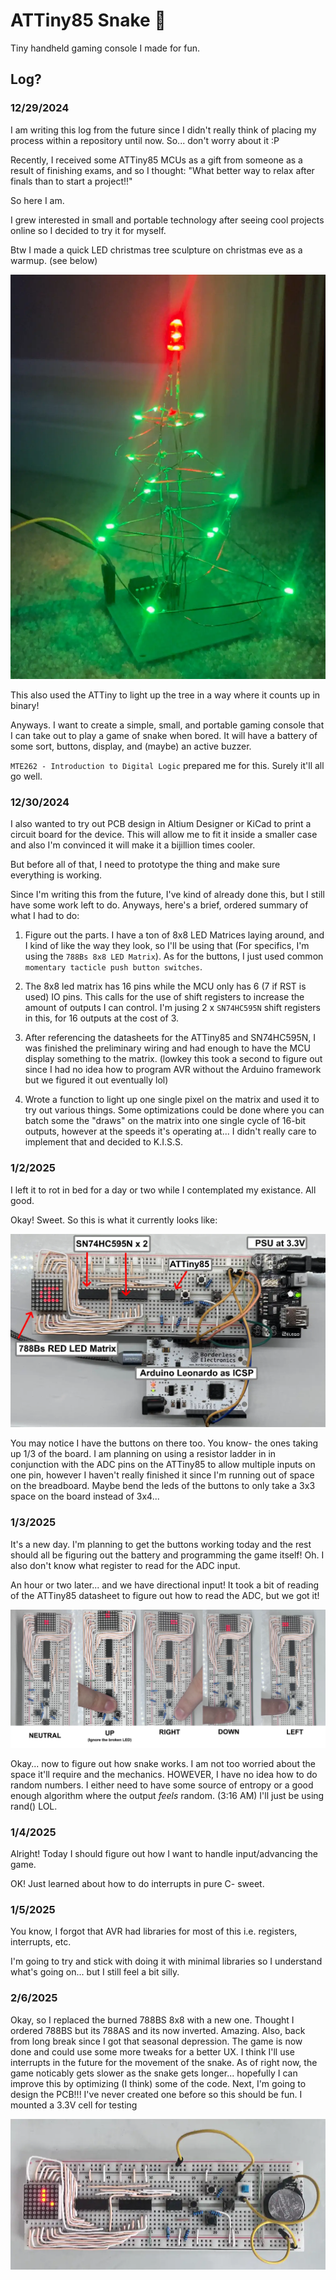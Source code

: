 # ATTiny85 Snake 🐍
Tiny handheld gaming console I made for fun.
## Log?
### 12/29/2024
I am writing this log from the future since I didn't really think of placing my process within a repository until now. So... don't worry about it :P

Recently, I received some ATTiny85 MCUs as a gift from someone as a result of finishing exams, and so I thought: "What better way to relax after finals than to start a project!!"

So here I am.

I grew interested in small and portable technology after seeing cool projects online so I decided to try it for myself.

Btw I made a quick LED christmas tree sculpture on christmas eve as a warmup. (see below)

![Super awesome and cool christmas tree 100%](./media/led_christmas_tree.webp)

This also used the ATTiny to light up the tree in a way where it counts up in binary!

Anyways. I want to create a simple, small, and portable gaming console that I can take out to play a game of snake when bored. It will have a battery of some sort, buttons, display, and (maybe) an active buzzer.

`MTE262 - Introduction to Digital Logic` prepared me for this. Surely it'll all go well.

### 12/30/2024
I also wanted to try out PCB design in Altium Designer or KiCad to print a circuit board for the device. This will allow me to fit it inside a smaller case and also I'm convinced it will make it a bijillion times cooler.

But before all of that, I need to prototype the thing and make sure everything is working.

Since I'm writing this from the future, I've kind of already done this, but I still have some work left to do. Anyways, here's a brief, ordered summary of what I had to do:

1. Figure out the parts. I have a ton of 8x8 LED Matrices laying around, and I kind of like the way they look, so I'll be using that (For specifics, I'm using the `788Bs 8x8 LED Matrix`). As for the buttons, I just used common `momentary tacticle push button switches`.

2. The 8x8 led matrix has 16 pins while the MCU only has 6 (7 if RST is used) IO pins. This calls for the use of shift registers to increase the amount of outputs I can control. I'm jusing 2 x `SN74HC595N` shift registers in this, for 16 outputs at the cost of 3.

3. After referencing the datasheets for the ATTiny85 and SN74HC595N, I was finished the preliminary wiring and had enough to have the MCU display something to the matrix. (lowkey this took a second to figure out since I had no idea how to program AVR without the Arduino framework but we figured it out eventually lol)

4. Wrote a function to light up one single pixel on the matrix and used it to try out various things. Some optimizations could be done where you can batch some the "draws" on the matrix into one single cycle of 16-bit outputs, however at the speeds it's operating at... I didn't really care to implement that and decided to K.I.S.S.

### 1/2/2025

I left it to rot in bed for a day or two while I contemplated my existance. All good.

Okay! Sweet. So this is what it currently looks like:

![kind of garbage diagram](./media/fig_1.webp)

You may notice I have the buttons on there too. You know- the ones taking up 1/3 of the board. I am planning on using a resistor ladder in in conjunction with the ADC pins on the ATTiny85 to allow multiple inputs on one pin, however I haven't really finished it since I'm running out of space on the breadboard. Maybe bend the leds of the buttons to only take a 3x3 space on the board instead of 3x4...

### 1/3/2025

It's a new day. I'm planning to get the buttons working today and the rest should all be figuring out the battery and programming the game itself! Oh. I also don't know what register to read for the ADC input. 

An hour or two later... and we have directional input! It took a bit of reading of the ATTiny85 datasheet to figure out how to read the ADC, but we got it!

![working buttons](./media/fig_2.webp)

Okay... now to figure out how snake works. I am not too worried about the space it'll require and the mechanics. HOWEVER, I have no idea how to do random numbers. I either need to have some source of entropy or a good enough algorithm where the output *feels* random. (3:16 AM) I'll just be using rand() LOL.

### 1/4/2025

Alright! Today I should figure out how I want to handle input/advancing the game.

OK! Just learned about how to do interrupts in pure C- sweet. 

### 1/5/2025

You know, I forgot that AVR had libraries for most of this i.e. registers, interrupts, etc.

I'm going to try and stick with doing it with minimal libraries so I understand what's going on... but I still feel a bit silly.

### 2/6/2025

Okay, so I replaced the burned 788BS 8x8 with a new one. Thought I ordered 788BS but its 788AS and its now inverted. Amazing.
Also, back from long break since I got that seasonal depression. The game is now done and could use some more tweaks for a better UX. I think I'll use interrupts in the future for the movement of the snake. As of right now, the game noticably gets slower as the snake gets longer... hopefully I can improve this by optimizing (I think) some of the code. Next, I'm going to design the PCB!!! I've never created one before so this should be fun. I mounted a 3.3V cell for testing

![snake game](./media/finished_prototype.webp)